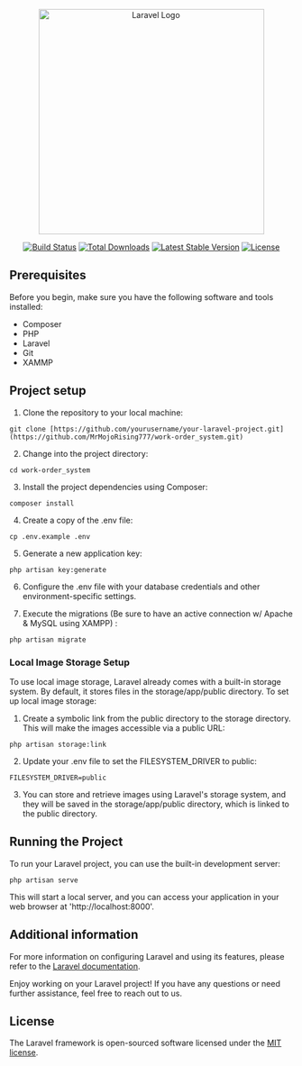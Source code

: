 <p align="center"><a href="https://laravel.com" target="_blank"><img src="https://raw.githubusercontent.com/laravel/art/master/logo-lockup/5%20SVG/2%20CMYK/1%20Full%20Color/laravel-logolockup-cmyk-red.svg" width="400" alt="Laravel Logo"></a></p>

<p align="center">
<a href="https://github.com/laravel/framework/actions"><img src="https://github.com/laravel/framework/workflows/tests/badge.svg" alt="Build Status"></a>
<a href="https://packagist.org/packages/laravel/framework"><img src="https://img.shields.io/packagist/dt/laravel/framework" alt="Total Downloads"></a>
<a href="https://packagist.org/packages/laravel/framework"><img src="https://img.shields.io/packagist/v/laravel/framework" alt="Latest Stable Version"></a>
<a href="https://packagist.org/packages/laravel/framework"><img src="https://img.shields.io/packagist/l/laravel/framework" alt="License"></a>
</p>

## Prerequisites

Before you begin, make sure you have the following software and tools installed:

- Composer
- PHP
- Laravel
- Git
- XAMMP

## Project setup

1. Clone the repository to your local machine:
```
git clone [https://github.com/yourusername/your-laravel-project.git](https://github.com/MrMojoRising777/work-order_system.git)
```

2. Change into the project directory:
```
cd work-order_system
```

3. Install the project dependencies using Composer:
```
composer install
```

4. Create a copy of the .env file:
```
cp .env.example .env
```

5. Generate a new application key:
```
php artisan key:generate
```

6. Configure the .env file with your database credentials and other environment-specific settings.

7. Execute the migrations (Be sure to have an active connection w/ Apache & MySQL using XAMPP) :
```
php artisan migrate
```

### Local Image Storage Setup
To use local image storage, Laravel already comes with a built-in storage system. By default, it stores files in the storage/app/public directory. To set up local image storage:

1. Create a symbolic link from the public directory to the storage directory. This will make the images accessible via a public URL:
```
php artisan storage:link
```

2. Update your .env file to set the FILESYSTEM_DRIVER to public:
```
FILESYSTEM_DRIVER=public
```

3. You can store and retrieve images using Laravel's storage system, and they will be saved in the storage/app/public directory, which is linked to the public directory.

## Running the Project

To run your Laravel project, you can use the built-in development server:
```
php artisan serve
```

This will start a local server, and you can access your application in your web browser at 'http://localhost:8000'.

## Additional information
For more information on configuring Laravel and using its features, please refer to the [Laravel documentation](https://laravel.com/docs/10.x).

Enjoy working on your Laravel project! If you have any questions or need further assistance, feel free to reach out to us.

## License

The Laravel framework is open-sourced software licensed under the [MIT license](https://opensource.org/licenses/MIT).

